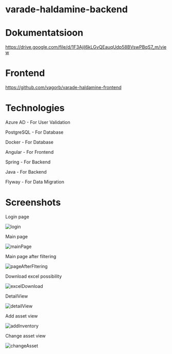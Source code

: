 # varade-haldamine-backend
# Dokumentatsioon

https://drive.google.com/file/d/1F3Ajil6kLGvQEauqUdp58BVswPBqS7_m/view

# Frontend

https://github.com/vagorb/varade-haldamine-frontend

# Technologies

Azure AD - For User Validation

PostgreSQL - For Database

Docker - For Database

Angular - For Frontend

Spring - For Backend

Java - For Backend

Flyway - For Data Migration

# Screenshots

Login page

![login](https://user-images.githubusercontent.com/57290949/151701627-aa25e63b-5ba1-4782-9b74-8f2e7aaa2348.png)

Main page

![mainPage](https://user-images.githubusercontent.com/57290949/151701636-dc293ced-4318-43d5-97fc-788091a11de7.png)

Main page after filtering 

![pageAfterFltering](https://user-images.githubusercontent.com/57290949/151701644-89e15715-471f-4c63-9ffb-9631993593a3.png)

Download excel possibility

![excelDownload](https://user-images.githubusercontent.com/57290949/151701653-6b069b04-83cd-43bd-80ee-7e6ebcf03a5f.png)

DetailView

![detailView](https://user-images.githubusercontent.com/57290949/151701665-5a5537c9-fe0b-4450-90dc-11e24d8978d7.png)

Add asset view

![addInventory](https://user-images.githubusercontent.com/57290949/151701668-a86beb78-a9ed-4f1c-816a-2041ee5067ac.png)

Change asset view

![changeAsset](https://user-images.githubusercontent.com/57290949/151701687-399647a0-224b-4386-b4c9-b97e879975fc.png)

